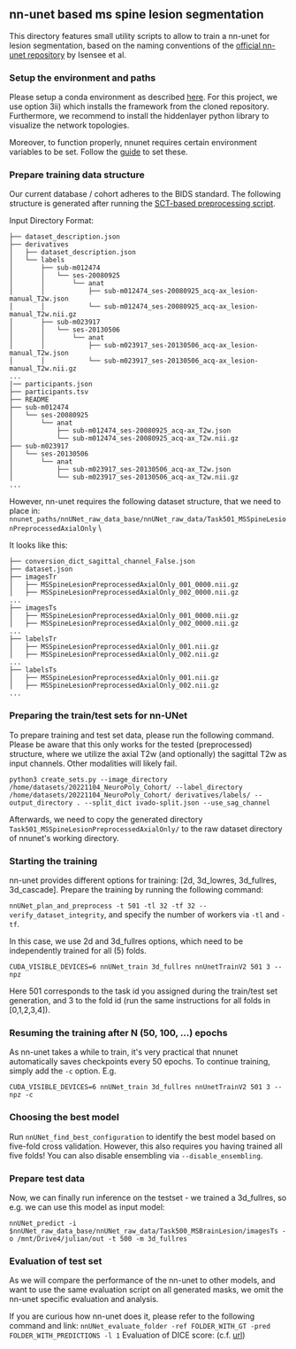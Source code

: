 ## nn-unet based ms spine lesion segmentation

This directory features small utility scripts to allow to train a nn-unet for lesion segmentation,
based on the naming conventions of the [official nn-unet repository](https://github.com/MIC-DKFZ/nnUNet#run-inference) by Isensee et al.

### Setup the environment and paths

Please setup a conda environment as described [here](https://github.com/MIC-DKFZ/nnUNet#installation). 
For this project, we use option 3ii) which installs the framework from the cloned repository. Furthermore, we recommend to install the hiddenlayer python library to visualize the network topologies.

Moreover, to function properly, nnunet requires certain environment variables to be set. Follow the [guide](https://github.com/MIC-DKFZ/nnUNet/blob/master/documentation/setting_up_paths.md) to set these.

### Prepare training data structure

Our current database / cohort adheres to the BIDS standard. The following structure is generated after running the [SCT-based preprocessing script](https://github.com/sct-pipeline/bavaria-quebec/blob/main/preprocessing/preprocess_data.sh).

Input Directory Format:

```
├── dataset_description.json
├── derivatives
│   ├── dataset_description.json
│   └── labels
│       ├── sub-m012474
│       │   └── ses-20080925
│       │       └── anat
│       │           ├── sub-m012474_ses-20080925_acq-ax_lesion-manual_T2w.json
│       │           └── sub-m012474_ses-20080925_acq-ax_lesion-manual_T2w.nii.gz
│       ├── sub-m023917
│       │   └── ses-20130506
│       │       └── anat
│       │           ├── sub-m023917_ses-20130506_acq-ax_lesion-manual_T2w.json
│       │           └── sub-m023917_ses-20130506_acq-ax_lesion-manual_T2w.nii.gz
...
|── participants.json
├── participants.tsv
├── README
├── sub-m012474
│   └── ses-20080925
│       └── anat
│           ├── sub-m012474_ses-20080925_acq-ax_T2w.json
│           └── sub-m012474_ses-20080925_acq-ax_T2w.nii.gz
├── sub-m023917
│   └── ses-20130506
│       └── anat
│           ├── sub-m023917_ses-20130506_acq-ax_T2w.json
│           └── sub-m023917_ses-20130506_acq-ax_T2w.nii.gz
...
```
However, nn-unet requires the following dataset structure, that we need to place in: \
`nnunet_paths/nnUNet_raw_data_base/nnUNet_raw_data/Task501_MSSpineLesionPreprocessedAxialOnly` \

It looks like this:

```
├── conversion_dict_sagittal_channel_False.json
├── dataset.json
├── imagesTr
│   ├── MSSpineLesionPreprocessedAxialOnly_001_0000.nii.gz
│   ├── MSSpineLesionPreprocessedAxialOnly_002_0000.nii.gz
...
├── imagesTs
│   ├── MSSpineLesionPreprocessedAxialOnly_001_0000.nii.gz
│   ├── MSSpineLesionPreprocessedAxialOnly_002_0000.nii.gz
...
├── labelsTr
│   ├── MSSpineLesionPreprocessedAxialOnly_001.nii.gz
│   ├── MSSpineLesionPreprocessedAxialOnly_002.nii.gz
...
├── labelsTs
│   ├── MSSpineLesionPreprocessedAxialOnly_001.nii.gz
│   ├── MSSpineLesionPreprocessedAxialOnly_002.nii.gz
...
```

### Preparing the train/test sets for nn-UNet

To prepare training and test set data, please run the following command. Please be aware that this only works for the tested (preprocessed) structure,
where we utilize the axial T2w (and optionally) the sagittal T2w as input channels. Other modalities will likely fail.

```
python3 create_sets.py --image_directory /home/datasets/20221104_NeuroPoly_Cohort/ --label_directory /home/datasets/20221104_NeuroPoly_Cohort/ derivatives/labels/ --output_directory . --split_dict ivado-split.json --use_sag_channel
```
Afterwards, we need to copy the generated directory `Task501_MSSpineLesionPreprocessedAxialOnly/` to the raw dataset directory of nnunet's working directory.

### Starting the training

nn-unet provides different options for training: [2d, 3d_lowres, 3d_fullres, 3d_cascade]. Prepare the training by running the following command:

`nnUNet_plan_and_preprocess -t 501 -tl 32 -tf 32 --verify_dataset_integrity`, and specify the number of workers via `-tl` and `-tf`.

In this case, we use 2d and 3d_fullres options, which need to be independently trained for all (5) folds.

`
CUDA_VISIBLE_DEVICES=6 nnUNet_train 3d_fullres nnUnetTrainV2 501 3 --npz
`

Here 501 corresponds to the task id you assigned during the train/test set generation, and 3 to the fold id (run the same instructions for all folds in [0,1,2,3,4]).

### Resuming the training after N (50, 100, ...) epochs

As nn-unet takes a while to train, it's very practical that nnunet automatically saves checkpoints every 50 epochs. To continue training, simply add the `-c` option. E.g.

`CUDA_VISIBLE_DEVICES=6 nnUNet_train 3d_fullres nnUnetTrainV2 501 3 --npz -c`

### Choosing the best model

Run `nnUNet_find_best_configuration` to identify the best model based on five-fold cross validation. However, this also requires you having trained all five folds! You can also disable ensembling via `--disable_ensembling`.


### Prepare test data

Now, we can finally run inference on the testset - we trained a 3d_fullres, so e.g. we can use this model as input model:

```
nnUNet_predict -i $nnUNet_raw_data_base/nnUNet_raw_data/Task500_MSBrainLesion/imagesTs -o /mnt/Drive4/julian/out -t 500 -m 3d_fullres
```
### Evaluation of test set 
As we will compare the performance of the nn-unet to other models, and want to use the same evaluation script on all generated masks,
we omit the nn-unet specific evaluation and analysis.

If you are curious how nn-unet does it, please refer to the following command and link:
`nnUNet_evaluate_folder -ref FOLDER_WITH_GT -pred FOLDER_WITH_PREDICTIONS -l 1`
Evaluation of DICE score: (c.f. [url](https://github.com/MIC-DKFZ/nnUNet/blob/master/documentation/inference_example_Prostate.md))
